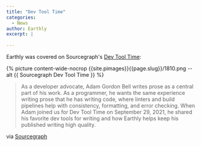 ```yaml
---
title: "Dev Tool Time"
categories:
  - News
author: Earthly
excerpt: |
    
---
```

Earthly was covered on Sourcegraph's [Dev Tool Time](https://www.youtube.com/watch?v=oPaPhFX7SeM):
<div class="wide">
{% picture content-wide-nocrop {{site.pimages}}{{page.slug}}/1810.png --alt {{ Sourcegraph Dev Tool Time }} %}
</div>

> As a developer advocate, Adam Gordon Bell writes prose as a central part of his work. As a programmer, he wants the same experience writing prose that he has writing code, where linters and build pipelines help with consistency, formatting, and error checking. When Adam joined us for Dev Tool Time on September 29, 2021, he shared his favorite dev tools for writing and how Earthly helps keep his published writing high quality.

via [Sourcegraph](https://about.sourcegraph.com/blog/dev-tool-time-adam-gordon-bell)
